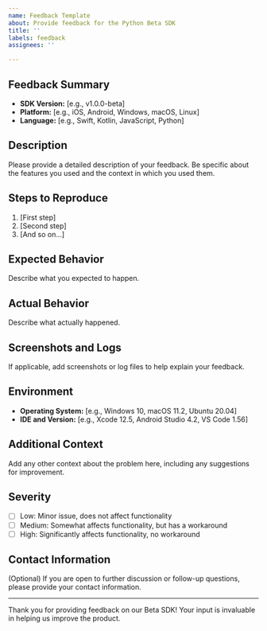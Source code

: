 ```yaml
---
name: Feedback Template
about: Provide feedback for the Python Beta SDK
title: ''
labels: feedback
assignees: ''

---
```


## Feedback Summary
- **SDK Version:** [e.g., v1.0.0-beta]
- **Platform:** [e.g., iOS, Android, Windows, macOS, Linux]
- **Language:** [e.g., Swift, Kotlin, JavaScript, Python]

## Description
Please provide a detailed description of your feedback. Be specific about the features you used and the context in which you used them.

## Steps to Reproduce
1. [First step]
2. [Second step]
3. [And so on...]

## Expected Behavior
Describe what you expected to happen.

## Actual Behavior
Describe what actually happened.

## Screenshots and Logs
If applicable, add screenshots or log files to help explain your feedback.

## Environment
- **Operating System:** [e.g., Windows 10, macOS 11.2, Ubuntu 20.04]
- **IDE and Version:** [e.g., Xcode 12.5, Android Studio 4.2, VS Code 1.56]

## Additional Context
Add any other context about the problem here, including any suggestions for improvement.

## Severity
- [ ] Low: Minor issue, does not affect functionality
- [ ] Medium: Somewhat affects functionality, but has a workaround
- [ ] High: Significantly affects functionality, no workaround

## Contact Information
(Optional) If you are open to further discussion or follow-up questions, please provide your contact information.

---

Thank you for providing feedback on our Beta SDK! Your input is invaluable in helping us improve the product.
